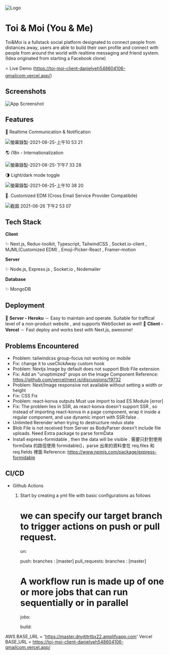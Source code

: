 ![Logo](https://ik.imagekit.io/4liibdxmxfn/images/users/user-peter548604106-cover-1624546491192_fBp5lDxtY)

# Toi & Moi (You & Me)

Toi&Moi is a fullstack social platform designated to connect people from distances away, users are able to build their own profile and connect with people from around the world with realtime messaging and friend system. (Idea originated from starting a Facebook clone)

⭐ Live Demo (https://toi-moi-client-danielyeh548604106-gmailcom.vercel.app/)

## Screenshots

![App Screenshot](https://ik.imagekit.io/4liibdxmxfn/images/users/user-peter548604106-cover-1624548236774_5Z3g7HK3Qq)

## Features

📱 Realtime Communication & Notification

![螢幕錄製-2021-06-25-上午10 53 21](https://user-images.githubusercontent.com/61279365/123363915-147dac80-d5a6-11eb-99ec-b06e194dc3c8.gif)

🌎 i18n - Internationalization

![螢幕錄製-2021-06-25-下午7 33 28](https://user-images.githubusercontent.com/61279365/123419339-b0caa200-d5ec-11eb-9c5f-e40fd2788e84.gif)

🌗 Light/dark mode toggle

![螢幕錄製-2021-06-25-上午10 38 20](https://user-images.githubusercontent.com/61279365/123364070-5d356580-d5a6-11eb-9974-d3c3809458e7.gif)

📧. Customized EDM (Cross Email Service Provider Compatibile)

![截圖 2021-06-26 下午2 53 07](https://user-images.githubusercontent.com/61279365/123504865-5c77fe80-d68e-11eb-9bbd-2ff42768c952.png)

## Tech Stack

**Client**

✨ Next.js, Redux-toolkit, Typescript, TailwindCSS , Socket.io-client , MJML(Customized EDM) , Emoji-Picker-React , Framer-motion

**Server**

✨ Node.js, Express.js , Socket.io , Nodemailer

**Database**

✨ MongoDB

## Deployment

🌟 **Server - Heroku**
－ Easy to maintain and operate. Suitable for traffical level of a non-product website , and supports WebSocket as well!
🌟 **Client - Vercel**
－ Fast deploy and works best with Next.js, awesome!


## Problems Encountered

- Problem: tailwindcss group-focus not working on mobile
- Fix: change it to useClickAway custom hook
- Problem: Nextjs Image by default does not support Blob File extension
- Fix: Add an "unoptimized" props on the Image Component
  Reference: https://github.com/vercel/next.js/discussions/19732
- Problem: Next/Image responsive not available without setting a width or height
- Fix: CSS Fix
- Problem: react-konva outputs Must use import to load ES Module [error]
- Fix: The problem lies in SSR, as react-konva doesn't support SSR , so instead of importing react-konva in a page component, wrap it inside a regular component, and use dynamic import with SSR:false .
- Unlimited Rerender when trying to destructure redux state
- Blob File is not received from Server as BodyParser doesn't include file uploads. Need Extra package to parse formData
- Install express-formidable , then the data will be visible .
  需要只針對使用 formData 的路徑使用 formidable()，parse 出來的資料會在 req.files 和 req.fields 裡面
  Reference: https://www.npmjs.com/package/express-formidable

## CI/CD

- Github Actions

  1. Start by creating a yml file with basic configurations as follows

     # we can specify our target branch to trigger actions on push or pull request.

     on:

     push:
     branches : [master]
     pull_requests:
     branches : [master]

     # A workflow run is made up of one or more jobs that can run sequentially or in parallel

     jobs:

     build:

AWS BASE_URL = 'https://master.dnyititrtbx22.amplifyapp.com'
Vercel BASE_URL = https://toi-moi-client-danielyeh548604106-gmailcom.vercel.app/
